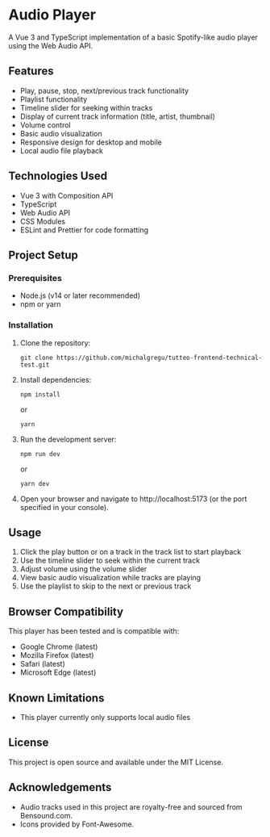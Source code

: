 # Audio Player

A Vue 3 and TypeScript implementation of a basic Spotify-like audio player using the Web Audio API.

## Features

- Play, pause, stop, next/previous track functionality
- Playlist functionality
- Timeline slider for seeking within tracks
- Display of current track information (title, artist, thumbnail)
- Volume control
- Basic audio visualization
- Responsive design for desktop and mobile
- Local audio file playback

## Technologies Used

- Vue 3 with Composition API
- TypeScript
- Web Audio API
- CSS Modules
- ESLint and Prettier for code formatting

## Project Setup

### Prerequisites

- Node.js (v14 or later recommended)
- npm or yarn

### Installation

1. Clone the repository:

   ```
   git clone https://github.com/michalgregu/tutteo-frontend-technical-test.git
   ```

2. Install dependencies:

   ```
   npm install
   ```

   or

   ```
   yarn
   ```

3. Run the development server:

   ```
   npm run dev
   ```

   or

   ```
   yarn dev
   ```

4. Open your browser and navigate to http://localhost:5173 (or the port specified in your console).

## Usage

1. Click the play button or on a track in the track list to start playback
2. Use the timeline slider to seek within the current track
3. Adjust volume using the volume slider
4. View basic audio visualization while tracks are playing
5. Use the playlist to skip to the next or previous track

## Browser Compatibility

This player has been tested and is compatible with:

- Google Chrome (latest)
- Mozilla Firefox (latest)
- Safari (latest)
- Microsoft Edge (latest)

## Known Limitations

- This player currently only supports local audio files

## License

This project is open source and available under the MIT License.

## Acknowledgements

- Audio tracks used in this project are royalty-free and sourced from Bensound.com.
- Icons provided by Font-Awesome.
